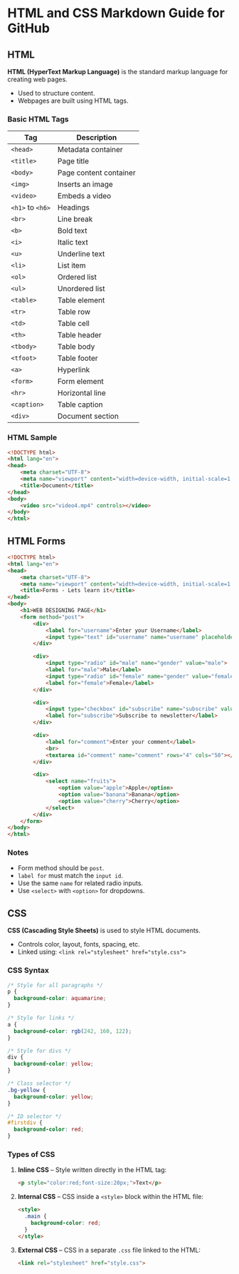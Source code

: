 # HTML and CSS Markdown Guide for GitHub

## HTML

**HTML (HyperText Markup Language)** is the standard markup language for creating web pages.

* Used to structure content.
* Webpages are built using HTML tags.

### Basic HTML Tags

| Tag              | Description            |
| ---------------- | ---------------------- |
| `<head>`         | Metadata container     |
| `<title>`        | Page title             |
| `<body>`         | Page content container |
| `<img>`          | Inserts an image       |
| `<video>`        | Embeds a video         |
| `<h1>` to `<h6>` | Headings               |
| `<br>`           | Line break             |
| `<b>`            | Bold text              |
| `<i>`            | Italic text            |
| `<u>`            | Underline text         |
| `<li>`           | List item              |
| `<ol>`           | Ordered list           |
| `<ul>`           | Unordered list         |
| `<table>`        | Table element          |
| `<tr>`           | Table row              |
| `<td>`           | Table cell             |
| `<th>`           | Table header           |
| `<tbody>`        | Table body             |
| `<tfoot>`        | Table footer           |
| `<a>`            | Hyperlink              |
| `<form>`         | Form element           |
| `<hr>`           | Horizontal line        |
| `<caption>`      | Table caption          |
| `<div>`          | Document section       |

### HTML Sample

```html
<!DOCTYPE html>
<html lang="en">
<head>
    <meta charset="UTF-8">
    <meta name="viewport" content="width=device-width, initial-scale=1.0">
    <title>Document</title>
</head>
<body>
    <video src="video4.mp4" controls></video>
</body>
</html>
```

## HTML Forms

```html
<!DOCTYPE html>
<html lang="en">
<head>
    <meta charset="UTF-8">
    <meta name="viewport" content="width=device-width, initial-scale=1.0">
    <title>Forms - Lets learn it</title>
</head>
<body>
    <h1>WEB DESIGNING PAGE</h1>
    <form method="post">
        <div>
            <label for="username">Enter your Username</label>
            <input type="text" id="username" name="username" placeholder="Enter your username" autofocus>
        </div>

        <div>
            <input type="radio" id="male" name="gender" value="male">
            <label for="male">Male</label>
            <input type="radio" id="female" name="gender" value="female">
            <label for="female">Female</label>
        </div>

        <div>
            <input type="checkbox" id="subscribe" name="subscribe" value="yes">
            <label for="subscribe">Subscribe to newsletter</label>
        </div>

        <div>
            <label for="comment">Enter your comment</label>
            <br>
            <textarea id="comment" name="comment" rows="4" cols="50"></textarea>
        </div>

        <div>
            <select name="fruits">
                <option value="apple">Apple</option>
                <option value="banana">Banana</option>
                <option value="cherry">Cherry</option>
            </select>
        </div>
    </form>
</body>
</html>
```

### Notes

* Form method should be `post`.
* `label for` must match the `input id`.
* Use the same `name` for related radio inputs.
* Use `<select>` with `<option>` for dropdowns.

## CSS

**CSS (Cascading Style Sheets)** is used to style HTML documents.

* Controls color, layout, fonts, spacing, etc.
* Linked using: `<link rel="stylesheet" href="style.css">`

### CSS Syntax

```css
/* Style for all paragraphs */
p {
  background-color: aquamarine;
}

/* Style for links */
a {
  background-color: rgb(242, 160, 122);
}

/* Style for divs */
div {
  background-color: yellow;
}

/* Class selector */
.bg-yellow {
  background-color: yellow;
}

/* ID selector */
#firstdiv {
  background-color: red;
}
```

### Types of CSS

1. **Inline CSS** – Style written directly in the HTML tag:

   ```html
   <p style="color:red;font-size:20px;">Text</p>
   ```

2. **Internal CSS** – CSS inside a `<style>` block within the HTML file:

   ```html
   <style>
     .main {
       background-color: red;
     }
   </style>
   ```

3. **External CSS** – CSS in a separate `.css` file linked to the HTML:

   ```html
   <link rel="stylesheet" href="style.css">
   ```
